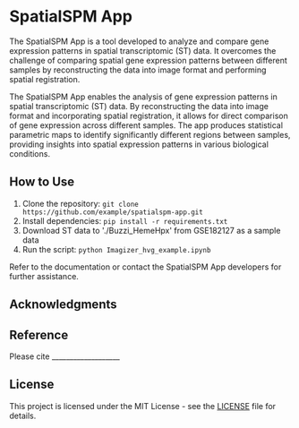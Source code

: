 # SpatialSPM App

The SpatialSPM App is a tool developed to analyze and compare gene expression patterns in spatial transcriptomic (ST) data. It overcomes the challenge of comparing spatial gene expression patterns between different samples by reconstructing the data into image format and performing spatial registration.


The SpatialSPM App enables the analysis of gene expression patterns in spatial transcriptomic (ST) data. By reconstructing the data into image format and incorporating spatial registration, it allows for direct comparison of gene expression across different samples. The app produces statistical parametric maps to identify significantly different regions between samples, providing insights into spatial expression patterns in various biological conditions.

## How to Use

1. Clone the repository: `git clone https://github.com/example/spatialspm-app.git`
2. Install dependencies: `pip install -r requirements.txt`
3. Download ST data to './Buzzi_HemeHpx' from GSE182127 as a sample data
4. Run the script: `python Imagizer_hvg_example.ipynb`

Refer to the documentation or contact the SpatialSPM App developers for further assistance.

## Acknowledgments

## Reference
Please cite ___________________

## License

This project is licensed under the MIT License - see the [LICENSE](LICENSE) file for details.
